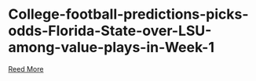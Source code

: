 # College-football-predictions-picks-odds-Florida-State-over-LSU-among-value-plays-in-Week-1
<a href="https://www.goreboshecroy.ml/2022/09/college-football-predictions-picks-odds.html">Reed More</a> 
